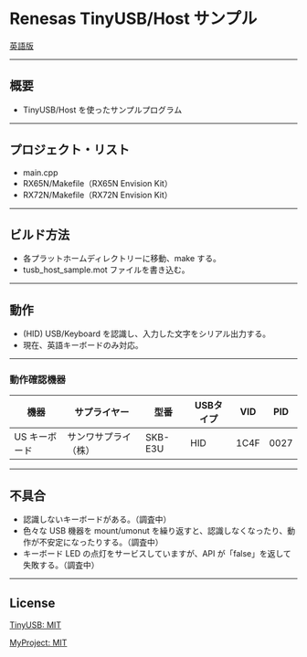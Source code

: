 Renesas TinyUSB/Host サンプル
=========

[英語版](README.md)
   
---
   
## 概要

- TinyUSB/Host を使ったサンプルプログラム

---

## プロジェクト・リスト

- main.cpp
- RX65N/Makefile（RX65N Envision Kit）
- RX72N/Makefile（RX72N Envision Kit）

---

## ビルド方法

- 各プラットホームディレクトリーに移動、make する。
- tusb_host_sample.mot ファイルを書き込む。

---

## 動作

- (HID) USB/Keyboard を認識し、入力した文字をシリアル出力する。
- 現在、英語キーボードのみ対応。

---

### 動作確認機器

|機器|サプライヤー|型番|USBタイプ|VID|PID|
|---|---|---|---|---|---|
|US キーボード|サンワサプライ（株）|SKB-E3U|HID|1C4F|0027|

---

## 不具合

- 認識しないキーボードがある。（調査中）
- 色々な USB 機器を mount/umonut を繰り返すと、認識しなくなったり、動作が不安定になったりする。（調査中）
- キーボード LED の点灯をサービスしていますが、API が「false」を返して失敗する。（調査中）

---
## License

[TinyUSB: MIT](../tinyusb/LICENCE)

[MyProject: MIT](../LICENSE)
